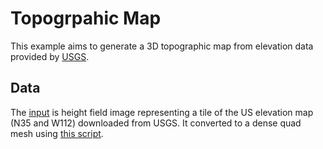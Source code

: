 # Topogrpahic Map

This example aims to generate a 3D topographic map from elevation data provided by [USGS](https://www.usgs.gov/the-national-map-data-delivery/gis-data-download).

## Data
The [input](https://github.com/qnzhou/hakowan-gallery/blob/main/gallery/Elevation/data/USGS_1_n35w112.tif) is height field image representing a tile of the US elevation map (N35 and W112) downloaded from USGS. It converted to a dense quad mesh using [this script](https://github.com/qnzhou/hakowan-gallery/blob/main/gallery/Elevation/image2mesh.py).
